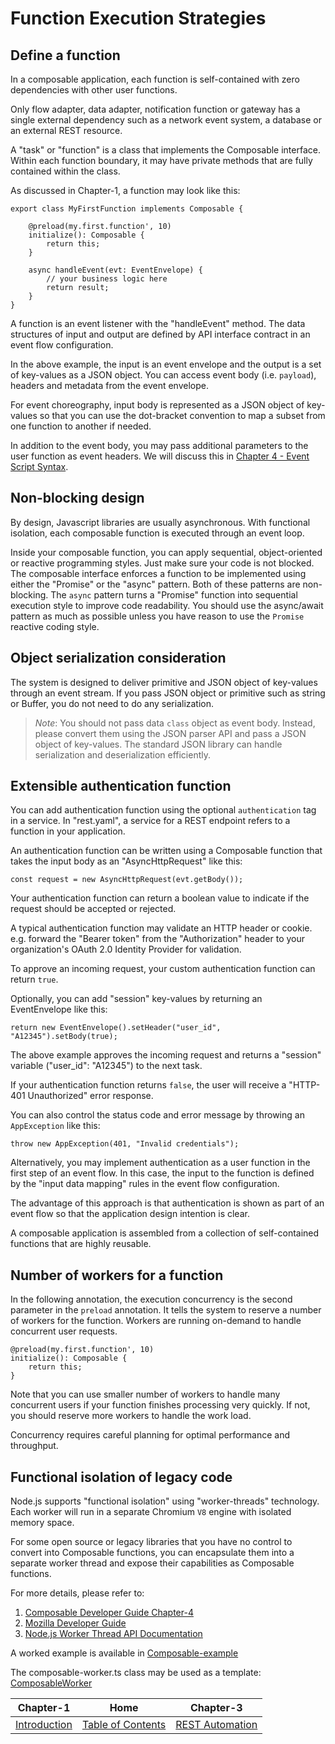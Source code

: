 # Function Execution Strategies

## Define a function

In a composable application, each function is self-contained with zero dependencies with other user functions.

Only flow adapter, data adapter, notification function or gateway has a single external dependency such as
a network event system, a database or an external REST resource.

A "task" or "function" is a class that implements the Composable interface. Within each function boundary, 
it may have private methods that are fully contained within the class.

As discussed in Chapter-1, a function may look like this:

```shell
export class MyFirstFunction implements Composable {

    @preload(my.first.function', 10)
    initialize(): Composable {
        return this;
    }

    async handleEvent(evt: EventEnvelope) {
        // your business logic here
        return result;
    }
}
```

A function is an event listener with the "handleEvent" method. The data structures of input and output are defined
by API interface contract in an event flow configuration.

In the above example, the input is an event envelope and the output is a set of key-values as a JSON object.
You can access event body (i.e. `payload`), headers and metadata from the event envelope.

For event choreography, input body is represented as a JSON object of key-values so that you can use the dot-bracket
convention to map a subset from one function to another if needed.

In addition to the event body, you may pass additional parameters to the user function as event headers.
We will discuss this in [Chapter 4 - Event Script Syntax](CHAPTER-4.md).

## Non-blocking design

By design, Javascript libraries are usually asynchronous. With functional isolation, each composable function is
executed through an event loop.

Inside your composable function, you can apply sequential, object-oriented or reactive programming styles.
Just make sure your code is not blocked. The composable interface enforces a function to be implemented using
either the "Promise" or the "async" pattern. Both of these patterns are non-blocking. The `async` pattern turns
a "Promise" function into sequential execution style to improve code readability. You should use the async/await
pattern as much as possible unless you have reason to use the `Promise` reactive coding style.

## Object serialization consideration

The system is designed to deliver primitive and JSON object of key-values through an event stream. If you pass
JSON object or primitive such as string or Buffer, you do not need to do any serialization.

> *Note*: You should not pass data `class` object as event body. Instead, please convert them using the JSON parser
  API and pass a JSON object of key-values. The standard JSON library can handle serialization and deserialization
  efficiently.

## Extensible authentication function

You can add authentication function using the optional `authentication` tag in a service. In "rest.yaml", a service
for a REST endpoint refers to a function in your application.

An authentication function can be written using a Composable function that takes the input body as an
"AsyncHttpRequest" like this:

```shell
const request = new AsyncHttpRequest(evt.getBody());
```

Your authentication function can return a boolean value to indicate if the request
should be accepted or rejected.

A typical authentication function may validate an HTTP header or cookie. e.g. forward the "Bearer token" from the
"Authorization" header to your organization's OAuth 2.0 Identity Provider for validation.

To approve an incoming request, your custom authentication function can return `true`.

Optionally, you can add "session" key-values by returning an EventEnvelope like this:

```shell
return new EventEnvelope().setHeader("user_id", "A12345").setBody(true);
```

The above example approves the incoming request and returns a "session" variable ("user_id": "A12345") to the
next task.

If your authentication function returns `false`, the user will receive a "HTTP-401 Unauthorized" error response.

You can also control the status code and error message by throwing an `AppException` like this:

```shell
throw new AppException(401, "Invalid credentials");
```

Alternatively, you may implement authentication as a user function in the first step of an event flow. In this case,
the input to the function is defined by the "input data mapping" rules in the event flow configuration.

The advantage of this approach is that authentication is shown as part of an event flow so that the application design
intention is clear.

A composable application is assembled from a collection of self-contained functions that are highly reusable.

## Number of workers for a function

In the following annotation, the execution concurrency is the second parameter in the `preload` annotation.
It tells the system to reserve a number of workers for the function. Workers are running on-demand to handle
concurrent user requests.

```shell
@preload(my.first.function', 10)
initialize(): Composable {
    return this;
}
```

Note that you can use smaller number of workers to handle many concurrent users if your function finishes
processing very quickly. If not, you should reserve more workers to handle the work load.

Concurrency requires careful planning for optimal performance and throughput.

## Functional isolation of legacy code

Node.js supports "functional isolation" using "worker-threads" technology. Each worker will run in a separate
Chromium `V8` engine with isolated memory space.

For some open source or legacy libraries that you have no control to convert into Composable functions, you can
encapsulate them into a separate worker thread and expose their capabilities as Composable functions.

For more details, please refer to:

1. [Composable Developer Guide Chapter-4](CHAPTER-4.md#using-worker-threads)
2. [Mozilla Developer Guide](https://developer.mozilla.org/en-US/docs/Web/API/Web_Workers_API/Using_web_workers)
3. [Node.js Worker Thread API Documentation](https://nodejs.org/api/worker_threads.html)

A worked example is available in [Composable-example](https://github.com/Accenture/mercury-composable-examples)

The composable-worker.ts class may be used as a template:
[ComposableWorker](https://github.com/Accenture/mercury-composable-examples/blob/main/node/composable-example/src/workers/composable-worker.ts)
<br/>

|          Chapter-1           |                   Home                    |            Chapter-3            |
|:----------------------------:|:-----------------------------------------:|:-------------------------------:|
| [Introduction](CHAPTER-1.md) | [Table of Contents](TABLE-OF-CONTENTS.md) | [REST Automation](CHAPTER-3.md) |
